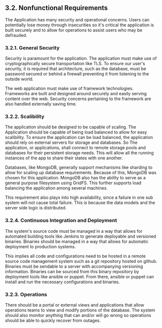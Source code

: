 3.2. Nonfunctional Requirements
-------------------------------

The Application has many security and operational concerns. Users can potentially lose money through insecurities so it's critical the application is built securely and to allow for operations to assist users who may be defrauded.

### 3.2.1. General Security

Security is paramount for the application. The application must make use of cryptographically secure transportation like TLS.
To ensure our user's security, it is required that architecture, such as the database, must be password secured or behind a firewall preventing it from listening to the outside world.

The web application must make use of framework technologies.
Frameworks are built and designed around securely and easily serving content over the web.
Security concerns pertaining to the framework are also handled externally saving time.

### 3.2.2. Scalibility

The application should be designed to be capable of scaling.
The Application should be capable of being load balanced to allow for easy scalibility.
To ensure the application can be load balanced, the application should rely on external servers for storage and databases.
So The application, or applications, shall connect to remote storage pools and databases for their persistent storage needs.
This will allow all the running instances of the app to share their states with one another.

Databases, like MongoDB, generally support mechanisms like sharding to allow for scaling up database requirements.
Because of this, MongoDB was chosen for this application.
MongoDB also has the ability to serve as a general purpose filesystem using GridFS.
This further supports load balancing the application among several machines.

This requirement also plays into high availability, since a failure in one sub system will not cause total failure.
This is because the data models and the server side logic is distributed.

### 3.2.4. Continuous Integration and Deployment

The system's source code must be managed in a way that allows for automated building tools like Jenkins to generate deployable and versioned binaries.
Binaries should be managed in a way that allows for automatic deployment to production systems.

This implies all code and configurations need to be hosted in a remote source code management system such as a git repository hosted on github.
Binaries must be sendable to a server with accompanying versioning information.
Binaries can be sourced from this binary repository by deployment tools like ansible or puppet.
From there, ansible or puppet can install and run the necessary configurations and binaries.

### 3.2.3. Operations

There should be a portal or external views and applications that allow operations teams to view and modify portions of the database.
The system should also monitor anything that can and/or will go wrong so operations should be able to quickly recover from outages.

